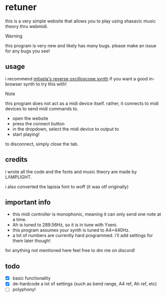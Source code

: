 # retuner

this is a very simple website that allows you to play using shasavic music theory thru webmidi.

> [!WARNING]
> this program is very new and likely has many bugs.
> please make an issue for any bugs you see!

## usage

i recommend [mitxela's reverse oscilloscope synth](https://mitxela.com/other/scope/latest/index.html) if you want a good in-browser synth to try this with!

> [!NOTE]
> this program does not act as a midi device itself. rather, it connects to midi devices to send midi commands to.

- open the website
- press the connect button
- in the dropdown, select the midi device to output to
- start playing!

to disconnect, simply close the tab.

## credits

i wrote all the code and the fonts and music theory are made by LΛMPLIGHT.

i also converted the lapisia font to woff (it was otf originally)

## important info

- this midi controller is monophonic, meaning it can only send one note at a time.
- Ah is tuned to 289.56Hz, so it is in tune with Yxeni.
- this program assumes your synth is tuned to A4=440Hz.
- a lot of numbers are currently hard programmed. i'll add settings for them later though!

for anything not mentioned here feel free to dm me on discord!

## todo
- [x] basic functionality
- [x] de-hardcode a lot of settings (such as bend range, A4 ref, Ah ref, etc)
- [ ] polyphony!
